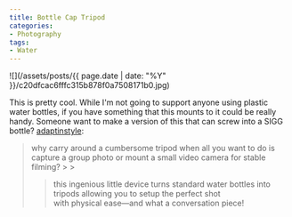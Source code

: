 ```yaml
---
title: Bottle Cap Tripod
categories:
- Photography
tags:
- Water
---
```


![](/assets/posts/{{ page.date | date: "%Y" }}/c20dfcac6fffc315b878f0a7508171b0.jpg)
  



This is pretty cool. While I'm not going to support anyone using plastic water bottles, if you have something that this mounts to it could be really handy. Someone want to make a version of this that can screw into a SIGG bottle?
[adaptinstyle](http://adaptinstyle.tumblr.com/post/69617689/bottle-cap-tripod-why-carry-around-a-cumbersome):

<blockquote>why carry around a cumbersome tripod when all you want to do is capture a group photo or mount a small video camera for stable filming?
> 
> 

> 
> this ingenious little device turns standard water bottles into tripods allowing you to setup the perfect shot with physical ease—and what a conversation piece!
> 
> </blockquote>
